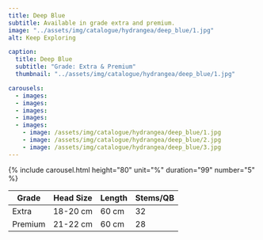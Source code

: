 ```yaml
---
title: Deep Blue
subtitle: Available in grade extra and premium.
image: "../assets/img/catalogue/hydrangea/deep_blue/1.jpg"
alt: Keep Exploring

caption: 
  title: Deep Blue
  subtitle: "Grade: Extra & Premium"
  thumbnail: "../assets/img/catalogue/hydrangea/deep_blue/1.jpg"

carousels:
  - images: 
  - images: 
  - images:
  - images:  
  - images: 
    - image: /assets/img/catalogue/hydrangea/deep_blue/1.jpg
    - image: /assets/img/catalogue/hydrangea/deep_blue/2.jpg
    - image: /assets/img/catalogue/hydrangea/deep_blue/3.jpg
---
```


{% include carousel.html height="80" unit="%" duration="99" number="5" %}

| Grade | Head Size | Length | Stems/QB |
|-------|-----------|--------|----------|
| Extra | 18-20 cm | 60 cm | 32 |
| Premium | 21-22 cm | 60 cm | 28 |